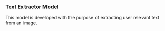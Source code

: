 ### Text Extractor Model

This model is developed with the purpose of extracting user relevant text from an image.

